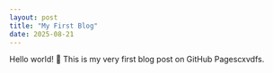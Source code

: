 ```yaml
---
layout: post
title: "My First Blog"
date: 2025-08-21
---
```

Hello world! 🚀 This is my very first blog post on GitHub Pagescxvdfs.
